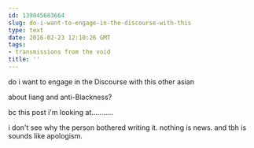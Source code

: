 ```yaml
---
id: 139845683664
slug: do-i-want-to-engage-in-the-discourse-with-this
type: text
date: 2016-02-23 12:10:26 GMT
tags:
- transmissions from the void
title: ''
---
```


do i want to engage in the Discourse with this other asian 

about liang and anti-Blackness?

bc this post i'm looking at...........

i don't see why the person bothered writing it. nothing is news. and tbh is sounds like apologism.